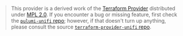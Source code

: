> This provider is a derived work of the [Terraform Provider](https://github.com/paultyng/terraform-provider-unifi)
> distributed under [MPL 2.0](https://www.mozilla.org/en-US/MPL/2.0/). If you encounter a bug or missing feature,
> first check the [`pulumi-unifi` repo](https://github.com/MaienM/pulumi-unifi/issues); however, if that doesn't turn up anything,
> please consult the source [`terraform-provider-unifi` repo](https://github.com/paultyng/terraform-provider-unifi/issues).
